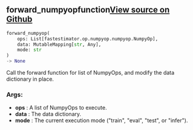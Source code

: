 ## forward_numpyop<span class="tag">function</span><a class="sourcelink" href=https://github.com/fastestimator/fastestimator/blob/r1.1/fastestimator/op/numpyop/numpyop.py/#L87-L102>View source on Github</a>
```python
forward_numpyop(
	ops: List[fastestimator.op.numpyop.numpyop.NumpyOp],
	data: MutableMapping[str, Any],
	mode: str
)
-> None
```
Call the forward function for list of NumpyOps, and modify the data dictionary in place.


<h3>Args:</h3>

* **ops** :  A list of NumpyOps to execute.
* **data** :  The data dictionary.
* **mode** :  The current execution mode ("train", "eval", "test", or "infer").


